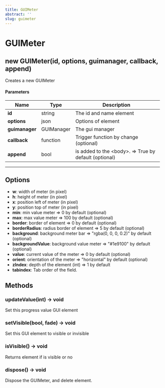 ```yaml
---
title: GUIMeter
abstract: ''
slug: guimeter
---
```


# GUIMeter

## new GUIMeter(id, options, guimanager, callback, append)
Creates a new GUIMeter

#### Parameters
Name | Type | Description
---|---|---
**id** | string | The id and name element
**options** | json | Options of element
**guimanager** | GUIManager | The gui manager
**callback** | function | Trigger function by change (optional)
**append** | bool | is added to the &lt;body&gt;. =&gt; True by default (optional)
---

## Options

* **w**: width of meter (in pixel)
* **h**: height of meter (in pixel)
* **x**: position left of meter (in pixel)
* **y**: position top of meter (in pixel)
* **min**: min value meter =&gt; 0 by default (optional)
* **max**: max value meter =&gt; 100 by default (optional)
* **border**: border of element =&gt; 0 by default (optional)
* **borderRadius**: radius border of element =&gt; 5 by default (optional)
* **background**: background meter bar  =&gt; "rgba(0, 0, 0, 0.2)" by default (optional)
* **backgroundValue**:  background value meter  =&gt; "#1e9100" by default (optional)
* **value**: current value of the meter =&gt; 0 by default (optional)
* **orient**: orientation of the meter =&gt; "horizontal" by default (optional)
* **zIndex**: depth of the element (int) =&gt; 1 by default
* **tabindex**: Tab order of the field.

## Methods

### updateValue(int) → void
Set this progress value GUI element 

### setVisible(bool, fade) → void
Set this GUI element to visible or invisible

### isVisible() → void
Returns element if is visible or no

### dispose() → void
Dispose the GUIMeter, and delete element.
